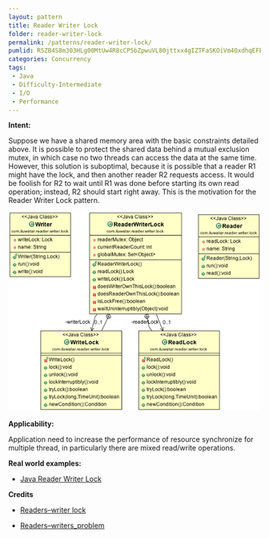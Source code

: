 ```yaml
---
layout: pattern
title: Reader Writer Lock
folder: reader-writer-lock
permalink: /patterns/reader-writer-lock/
pumlid: RSZB4S8m303HLg00MtUw4R8cCP5bZpwuVL80jttxx4gIZTFaSKOiVm4OxdhqEFETpaPJWpKgpG5TScEWmGU_M1fxFxGiZ61JXu5-1nXZOolR-gqYaoxWe3-xfeswSiWF
categories: Concurrency
tags: 
 - Java
 - Difficulty-Intermediate
 - I/O
 - Performance
---
```


**Intent:**  

Suppose we have a shared memory area with the basic constraints detailed above. It is possible to protect the shared data behind a mutual exclusion mutex, in which case no two threads can access the data at the same time. However, this solution is suboptimal, because it is possible that a reader R1 might have the lock, and then another reader R2 requests access. It would be foolish for R2 to wait until R1 was done before starting its own read operation; instead, R2 should start right away. This is the motivation for the Reader Writer Lock pattern.

![alt text](./etc/reader-writer-lock.png "Reader writer lock")

**Applicability:**  

Application need to  increase the performance of resource synchronize for multiple thread, in particularly there are mixed read/write operations.

**Real world examples:**

* [Java Reader Writer Lock](https://docs.oracle.com/javase/7/docs/api/java/util/concurrent/locks/ReadWriteLock.html)

**Credits**

* [Readers–writer lock](https://en.wikipedia.org/wiki/Readers%E2%80%93writer_lock)

* [Readers–writers_problem](https://en.wikipedia.org/wiki/Readers%E2%80%93writers_problem)